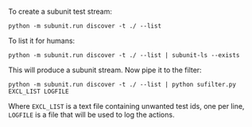 To create a subunit test stream:

    python -m subunit.run discover -t ./ --list

To list it for humans:

    python -m subunit.run discover -t ./ --list | subunit-ls --exists

This will produce a subunit stream. Now pipe it to the filter:

    python -m subunit.run discover -t ./ --list | python sufilter.py EXCL_LIST LOGFILE

Where `EXCL_LIST` is a text file containing unwanted test ids, one per line,
`LOGFILE` is a file that will be used to log the actions.
